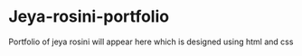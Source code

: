 # Jeya-rosini-portfolio
Portfolio of jeya rosini will appear here which is designed using html and css
